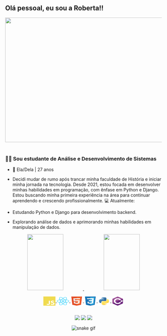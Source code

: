 ## Olá pessoal, eu sou a Roberta!!

<div align="center"> <img src="https://i.pinimg.com/564x/aa/cd/44/aacd44085c139b04bbe89957048e04ac.jpg" width="600" height="400"> </div>

<br>

### 👩‍💻 Sou estudante de Análise e Desenvolvimento de Sistemas
- 🦅 Ela/Dela | 27 anos
- Decidi mudar de rumo após trancar minha faculdade de História e iniciar minha jornada na tecnologia. Desde 2021, estou focada em desenvolver minhas habilidades em programação, com ênfase em Python e Django. Estou buscando minha primeira experiência na área para continuar aprendendo e crescendo profissionalmente.
💻 Atualmente:

- Estudando Python e Django para desenvolvimento backend.
- Explorando análise de dados e aprimorando minhas habilidades em manipulação de dados.


<div align="center">
  <a href="https://github.com/RobertaOliveira07">
  <img width="48%" height="180em" src="https://github-readme-stats.vercel.app/api?username=RobertaOliveira07&show_icons=true&theme=dracula&include_all_commits=true&count_private=true"/>
  <img width="48%" height="180em" src="https://github-readme-stats.vercel.app/api/top-langs/?username=RobertaOliveira07&layout=compact&langs_count=7&theme=dracula"/>
</div>
  
<div align="center"><br>
  <img align="center" alt="Robs-Js" height="30" width="40" src="https://raw.githubusercontent.com/devicons/devicon/master/icons/javascript/javascript-plain.svg">
   <img align="center" alt="Robs-React" height="30" width="40" src="https://raw.githubusercontent.com/devicons/devicon/master/icons/react/react-original.svg">
  <img align="center" alt="Robs-HTML" height="30" width="40" src="https://raw.githubusercontent.com/devicons/devicon/master/icons/html5/html5-original.svg">
  <img align="center" alt="Robs-CSS" height="30" width="40" src="https://raw.githubusercontent.com/devicons/devicon/master/icons/css3/css3-original.svg">
  <img align="center" alt="Robs-Python" height="30" width="40" src="https://raw.githubusercontent.com/devicons/devicon/master/icons/python/python-original.svg">
  <img align="center" alt="Robs-Csharp" height="30" width="40" src="https://raw.githubusercontent.com/devicons/devicon/master/icons/csharp/csharp-original.svg">
</div>
  
   ##
 
<div align="center"> 
  <a href="https://www.instagram.com/atrebor.valentim/" target="_blank"><img src="https://img.shields.io/badge/-Instagram-%23E4405F?style=for-the-badge&logo=instagram&logoColor=white" target="_blank"></a>
  <a href = "mailto:roberttavalentim07@gmail.com"><img src="https://img.shields.io/badge/-Gmail-%23333?style=for-the-badge&logo=gmail&logoColor=white" target="_blank"></a>
  <a href="https://www.linkedin.com/in/roberta-oliveira07/" target="_blank"><img src="https://img.shields.io/badge/-LinkedIn-%230077B5?style=for-the-badge&logo=linkedin&logoColor=white" target="_blank"></a> 
 
  ![snake gif](https://github.com/RobertaOliveira07/https://github.com/RobertaOliveira07/blob/output/github-contribution-grid-snake.svg)
 
</div>
  
